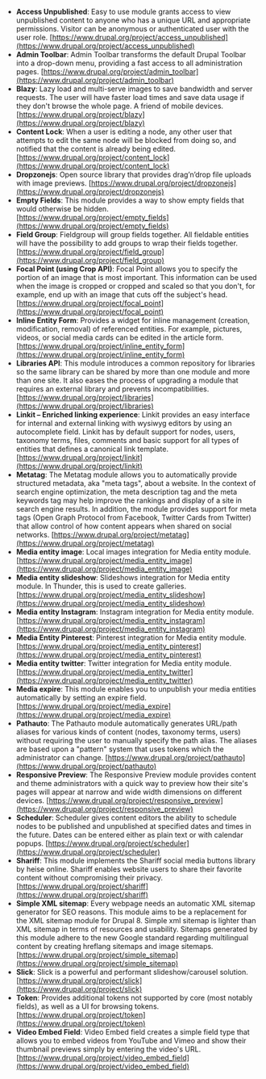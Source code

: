 * **Access Unpublished**: Easy to use module grants access to view unpublished content to anyone who has a unique URL and appropriate permissions. Visitor can be anonymous or authenticated user with the user role. [https://www.drupal.org/project/access_unpublished](https://www.drupal.org/project/access_unpublished) 
* **Admin Toolbar**: Admin Toolbar transforms the default Drupal Toolbar into a drop-down menu, providing a fast access to all administration pages. [https://www.drupal.org/project/admin_toolbar](https://www.drupal.org/project/admin_toolbar) 
* **Blazy**: Lazy load and multi-serve images to save bandwidth and server requests. The user will have faster load times and save data usage if they don't browse the whole page. A friend of mobile devices. [https://www.drupal.org/project/blazy](https://www.drupal.org/project/blazy) 
* **Content Lock**: When a user is editing a node, any other user that attempts to edit the same node will be blocked from doing so, and notified that the content is already being edited. [https://www.drupal.org/project/content_lock](https://www.drupal.org/project/content_lock) 
* **Dropzonejs**: Open source library that provides drag’n’drop file uploads with image previews. [https://www.drupal.org/project/dropzonejs](https://www.drupal.org/project/dropzonejs) 
* **Empty Fields**: This module provides a way to show empty fields that would otherwise be hidden. [https://www.drupal.org/project/empty_fields](https://www.drupal.org/project/empty_fields) 
* **Field Group**: Fieldgroup will group fields together. All fieldable entities will have the possibility to add groups to wrap their fields together. [https://www.drupal.org/project/field_group](https://www.drupal.org/project/field_group) 
* **Focal Point (using Crop API)**: Focal Point allows you to specify the portion of an image that is most important. This information can be used when the image is cropped or cropped and scaled so that you don't, for example, end up with an image that cuts off the subject's head. [https://www.drupal.org/project/focal_point](https://www.drupal.org/project/focal_point) 
* **Inline Entity Form**: Provides a widget for inline management (creation, modification, removal) of referenced entities. For example, pictures, videos, or social media cards can be edited in the article form. [https://www.drupal.org/project/inline_entity_form](https://www.drupal.org/project/inline_entity_form) 
* **Libraries API**: This module introduces a common repository for libraries so the same library can be shared by more than one module and more than one site. It also eases the process of upgrading a module that requires an external library and prevents incompatibilities. [https://www.drupal.org/project/libraries](https://www.drupal.org/project/libraries) 
* **Linkit – Enriched linking experience**: Linkit provides an easy interface for internal and external linking with wysiwyg editors by using an autocomplete field. Linkit has by default support for nodes, users, taxonomy terms, files, comments and basic support for all types of entities that defines a canonical link template. [https://www.drupal.org/project/linkit](https://www.drupal.org/project/linkit) 
* **Metatag**: The Metatag module allows you to automatically provide structured metadata, aka "meta tags", about a website. In the context of search engine optimization, the meta description tag and the meta keywords tag may help improve the rankings and display of a site in search engine results. In addition, the module provides support for meta tags (Open Graph Protocol from Facebook, Twitter Cards from Twitter) that allow control of how content appears when shared on social networks. [https://www.drupal.org/project/metatag](https://www.drupal.org/project/metatag) 
* **Media entity image**: Local images integration for Media entity module. [https://www.drupal.org/project/media_entity_image](https://www.drupal.org/project/media_entity_image) 
* **Media entity slideshow**: Slideshows integration for Media entity module. In Thunder, this is used to create galleries. [https://www.drupal.org/project/media_entity_slideshow](https://www.drupal.org/project/media_entity_slideshow) 
* **Media entity Instagram**: Instagram integration for Media entity module. [https://www.drupal.org/project/media_entity_instagram](https://www.drupal.org/project/media_entity_instagram) 
* **Media Entity Pinterest**: Pinterest integration for Media entity module. [https://www.drupal.org/project/media_entity_pinterest](https://www.drupal.org/project/media_entity_pinterest) 
* **Media entity twitter**: Twitter integration for Media entity module. [https://www.drupal.org/project/media_entity_twitter](https://www.drupal.org/project/media_entity_twitter) 
* **Media expire**: This module enables you to unpublish your media entities automatically by setting an expire field. [https://www.drupal.org/project/media_expire](https://www.drupal.org/project/media_expire) 
* **Pathauto**: The Pathauto module automatically generates URL/path aliases for various kinds of content (nodes, taxonomy terms, users) without requiring the user to manually specify the path alias. The aliases are based upon a "pattern" system that uses tokens which the administrator can change. [https://www.drupal.org/project/pathauto](https://www.drupal.org/project/pathauto) 
* **Responsive Preview**: The Responsive Preview module provides content and theme administrators with a quick way to preview how their site's pages will appear at narrow and wide width dimensions on different devices. [https://www.drupal.org/project/responsive_preview](https://www.drupal.org/project/responsive_preview) 
* **Scheduler**: Scheduler gives content editors the ability to schedule nodes to be published and unpublished at specified dates and times in the future. Dates can be entered either as plain text or with calendar popups. [https://www.drupal.org/project/scheduler](https://www.drupal.org/project/scheduler) 
* **Shariff**: This module implements the Shariff social media buttons library by heise online. Shariff enables website users to share their favorite content without compromising their privacy. [https://www.drupal.org/project/shariff](https://www.drupal.org/project/shariff) 
* **Simple XML sitemap**: Every webpage needs an automatic XML sitemap generator for SEO reasons. This module aims to be a replacement for the XML sitemap module for Drupal 8. Simple xml sitemap is lighter than XML sitemap in terms of resources and usability. Sitemaps generated by this module adhere to the new Google standard regarding multilingual content by creating hreflang sitemaps and image sitemaps. [https://www.drupal.org/project/simple_sitemap](https://www.drupal.org/project/simple_sitemap) 
* **Slick**: Slick is a powerful and performant slideshow/carousel solution. [https://www.drupal.org/project/slick](https://www.drupal.org/project/slick) 
* **Token**: Provides additional tokens not supported by core (most notably fields), as well as a UI for browsing tokens. [https://www.drupal.org/project/token](https://www.drupal.org/project/token) 
* **Video Embed Field**: Video Embed field creates a simple field type that allows you to embed videos from YouTube and Vimeo and show their thumbnail previews simply by entering the video's URL. [https://www.drupal.org/project/video_embed_field](https://www.drupal.org/project/video_embed_field) 
